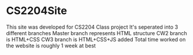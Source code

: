 # CS2204Site

This site was developed for CS2204 Class project
It's seperated into 3 different branches
Master branch represents HTML structure
CW2 branch is HTML+CSS 
CW3 branch is HTML+CSS+JS added
Total time worked on the website is roughly 1 week at best
